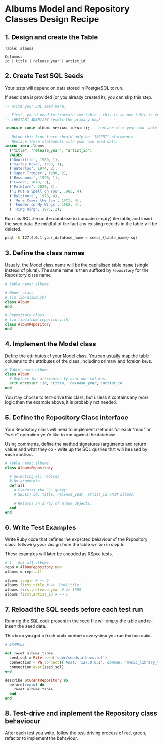 # Albums Model and Repository Classes Design Recipe

## 1. Design and create the Table
```
Table: albums

Columns:
id | title | release_year | artist_id
```

## 2. Create Test SQL Seeds

Your tests will depend on data stored in PostgreSQL to run.

If seed data is provided (or you already created it), you can skip this step.

```sql
-- Write your SQL seed here.

-- First, you'd need to truncate the table - this is so our table is emptied between each test run so we ca start with a fresh state.
-- (RESTART IDENTITY resets the primary key)

TRUNCATE TABLE albums RESTART IDENTITY; -- replace with your own table name.

-- Below this line there should only be `INSERT` statements.
-- Replace these statements with your own seed data.
INSERT INTO albums
  ("title", "release_year", "artist_id")
  VALUES
  ('Doolittle', 1989, 1),
  ('Surfer Rosa', 1988, 1),
  ('Waterloo', 1974, 2),
  ('Super Trouper', 1980, 2),
  ('Bossanova', 1990, 1),
  ('Lover', 2019, 3),
  ('Folklore', 2020, 3),
  ('I Put a Spell on You', 1965, 4),
  ('Baltimore', 1978, 4),
  ( 'Here Comes the Sun', 1971, 4),
  ( 'Fodder on My Wings', 1982, 4),
  ( 'Ring Ring', 1973, 2);
```
Run this SQL file on the database to truncate (empty) the table, and insert the seed data. Be mindful of the fact any existing records in the table will be deleted.

```bash
psql -h 127.0.0.1 your_database_name < seeds_{table_name}.sql
```

## 3. Define the class names

Usually, the Model class name will be the capitalised table name (single instead of plural). The same name is then suffixed by `Repository` for the Repository class name.

```ruby
# Table name: albums

# Model class
# (in lib/album.rb)
class Album
end

# Repository class
# (in lib/album_repository.rb)
class AlbumRepository
end
```

## 4. Implement the Model class

Define the attributes of your Model class. You can usually map the table columns to the attributes of the class, including primary and foreign keys.

```ruby
# Table name: albums
class Album
  # Replace the attributes by your own columns.
  attr_accessor :id, :title, :release_year, :artist_id
end
```
You may choose to test-drive this class, but unless it contains any more logic than the example above, it is probably not needed.

## 5. Define the Repository Class interface

Your Repository class will need to implement methods for each "read" or "write" operation you'd like to run against the database.

Using comments, define the method signatures (arguments and return value) and what they do - write up the SQL queries that will be used by each method.

```ruby
# Table name: albums
class AlbumsRepository

  # Selecting all records
  # No arguments
  def all
    # Executes the SQL query:
    # SELECT id, title, release_year, artist_id FROM albums;

    # Returns an array of Album objects.
  end
end
```

## 6. Write Test Examples

Write Ruby code that defines the expected behaviour of the Repository class, following your design from the table written in step 5.

These examples will later be encoded as RSpec tests.

```ruby
# 1 - Get all albums
repo = AlbumRepository.new
albums = repo.all

albums.length # => 2
albums.first.title # => 'Doolittle'
albums.first.release_year # => 1989
albums.first.artist_id # => 1
```

## 7. Reload the SQL seeds before each test run

Running the SQL code present in the seed file will empty the table and re-insert the seed data.

This is so you get a fresh table contents every time you run the test suite.

```ruby
# EXAMPLE

def reset_albums_table
  seed_sql = File.read('spec/seeds_albums.sql')
  connection = PG.connect({ host: '127.0.0.1', dbname: 'music_library_test' })
  connection.exec(seed_sql)
end

describe StudentRepository do
  before(:each) do 
    reset_albums_table
  end
end
```

## 8. Test-drive and implement the Repository class behavioour

After each test you write, follow the test-driving process of red, green, refactor to implement the behaviour.